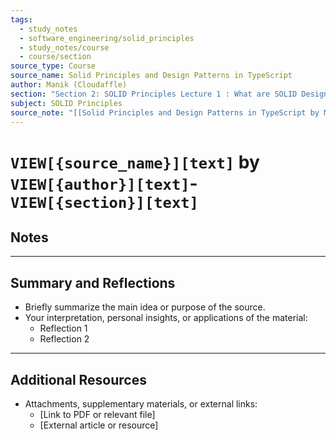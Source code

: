 ```yaml
---
tags:
  - study_notes
  - software_engineering/solid_principles
  - study_notes/course
  - course/section
source_type: Course
source_name: Solid Principles and Design Patterns in TypeScript
author: Manik (Cloudaffle)
section: "Section 2: SOLID Principles Lecture 1 : What are SOLID Design Principle"
subject: SOLID Principles
source_note: "[[Solid Principles and Design Patterns in TypeScript by Manik (Cloudaffle)]]"
---
```

# `VIEW[{source_name}][text]` by `VIEW[{author}][text]`- `VIEW[{section}][text]`

## Notes



---
## Summary and Reflections

- Briefly summarize the main idea or purpose of the source. 
- Your interpretation, personal insights, or applications of the material:
  - Reflection 1
  - Reflection 2

---
## Additional Resources  
- Attachments, supplementary materials, or external links:
	- [Link to PDF or relevant file]
	- [External article or resource]